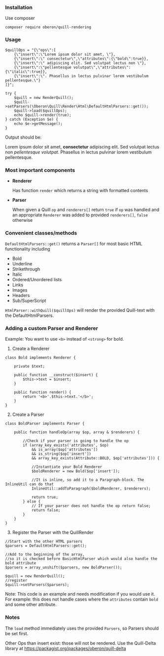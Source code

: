 ### Installation

Use composer

`composer require oberon/quill-rendering`

### Usage

```
$quillOps = "{\"ops\":[
    {\"insert\":\"Lorem ipsum dolor sit amet, \"},
    {\"insert\":\" consectetur\",\"attributes\":{\"bold\":true}},
    {\"insert\":\" adipiscing elit. Sed volutpat lectus non \"},
    {\"insert\":\"pellentesque volutpat\",\"attributes\":{\"italic\":true}},
    {\"insert\":\". Phasellus in lectus pulvinar lorem vestibulum pellentesque.\"}
]}";

try {
    $quill = new RenderQuill();
    $quill->setParsers(\Oberon\Quill\Render\Html\DefaultHtmlParsers::get());
    $quill->load($quillOps);
    echo $quill->render(true);
} catch (Exception $e) {
    echo $e->getMessage();
}
```

Output should be: <p>Lorem ipsum dolor sit amet, <strong> consectetur</strong> adipiscing elit. Sed volutpat lectus non <em>pellentesque volutpat</em>. Phasellus in lectus pulvinar lorem vestibulum pellentesque.</p>


### Most important components
* **Renderer**

  Has function `render` which returns a string with formatted contents

* **Parser**

  When given a Quill `op` and `renderers[]` return `true` if `op` was handled and an appropriate `Renderer` was added to provided `renderers[]`, `false` otherwise
  
### Convenient classes/methods
`DefaultHtmlParsers::get()` returns a `Parser[]` for most basic HTML functionality including 
* Bold 
* Underline
* Strikethrough
* Italic
* Ordered/Unordered lists
* Links
* Images
* Headers
* Sub/SuperScript

`HtmlParser::withQuill($quillOps)` will render the provided Quill-text with the DefaultHtmlParsers.

### Adding a custom Parser and Renderer

Example: You want to use `<b>` instead of `<strong>` for bold.

1. Create a Renderer

```
class Bold implements Renderer {
	
	private $text;
	
	public function __construct($insert) {
		$this->text = $insert;
	}
	
	public function render() {
		return '<b>'.$this->text.'</b>';
	}
}
```

2. Create a Parser

```
class BoldParser implements Parser {
	
	public function handleOp(array $op, array & $renderers) {
		
		//Check if your parser is going to handle the op
		if (array_key_exists('attributes', $op)
			&& is_array($op['attributes'])
			&& is_string($op['insert'])
			&& array_key_exists(Attribute::BOLD, $op['attributes'])) {
			
			//Instantiate your Bold Renderer
			$boldRenderer = new Bold($op['insert']);
			
			//It is inline, so add it to a Paragraph-block. The InlineUtil can do that
			InlineUtil::addToParagraph($boldRenderer, $renderers);
			
			return true;
		} else {
			// If your parser does not handle the op return false;
			return false;
		}
	}
}
```

3. Register the Parser with the QuillRender

```
//Start with the other HTML parsers
$parsers = DefaultHtmlParsers::get();

//Add to the beginning of the array,
//so it is checked before BasicHtmlParser which would also handle the bold attribute
$parsers = array_unshift($parsers, new BoldParser());

$quill = new RenderQuill();
//register
$quill->setParsers($parsers);
```

Note: This code is an example and needs modification if you would use it. For example: this does not handle cases where the `attributes` contain `bold` and some other attribute.

### Notes

The `load` method immediately uses the provided `Parsers`, so Parsers should be set first.

Other Ops than insert exist: those will not be rendered. Use the Quill-Delta library at
https://packagist.org/packages/oberon/quill-delta  

